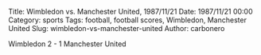 Title: Wimbledon vs. Manchester United, 1987/11/21
Date: 1987/11/21 00:00
Category: sports
Tags: football, football scores, Wimbledon, Manchester United
Slug: wimbledon-vs-manchester-united
Author: carbonero


Wimbledon 2 - 1 Manchester United
